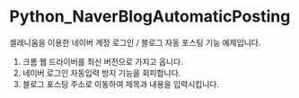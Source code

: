 # Python_NaverBlogAutomaticPosting

셀레니움을 이용한 네이버 계정 로그인 / 블로그 자동 포스팅 기능 예제입니다.

1. 크롬 웹 드라이버를 최신 버전으로 가지고 옵니다. <br/>
2. 네이버 로그인 자동입력 방지 기능을 회피합니다. <br/>
3. 블로그 포스팅 주소로 이동하여 제목과 내용을 입력시킵니다.
